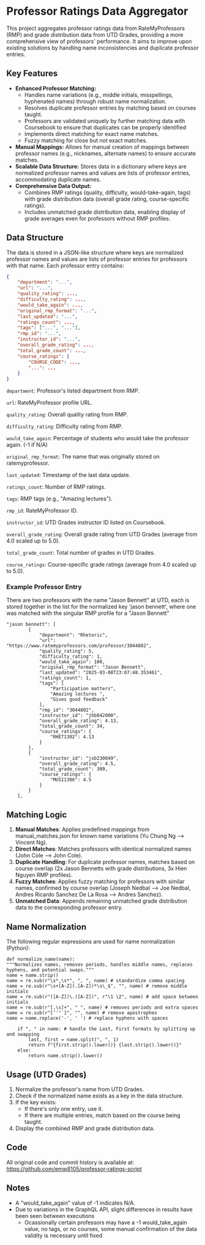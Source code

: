# Professor Ratings Data Aggregator

This project aggregates professor ratings data from RateMyProfessors (RMP) and grade distribution data from UTD Grades, providing a more comprehensive view of professors' performance. It aims to improve upon existing solutions by handling name inconsistencies and duplicate professor entries.

## Key Features

- **Enhanced Professor Matching:**
  - Handles name variations (e.g., middle initials, misspellings, hyphenated names) through robust name normalization.
  - Resolves duplicate professor entries by matching based on courses taught.
  - Professors are validated uniquely by further matching data with Coursebook to ensure that duplicates can be properly identified
  - Implements direct matching for exact name matches.
  - Fuzzy matching for close but not exact matches.
- **Manual Mappings:** Allows for manual creation of mappings between professor names (e.g., nicknames, alternate names) to ensure accurate matches.
- **Scalable Data Structure:** Stores data in a dictionary where keys are normalized professor names and values are lists of professor entries, accommodating duplicate names.
- **Comprehensive Data Output:**
  - Combines RMP ratings (quality, difficulty, would-take-again, tags) with grade distribution data (overall grade rating, course-specific ratings).
  - Includes unmatched grade distribution data, enabling display of grade averages even for professors without RMP profiles.

## Data Structure

The data is stored in a JSON-like structure where keys are normalized professor names and values are lists of professor entries for professors with that name. Each professor entry contains:

```json
{
    "department": "...",
    "url": "...",
    "quality_rating": ...,
    "difficulty_rating": ...,
    "would_take_again": ...,
    "original_rmp_format": "...",
    "last_updated": "...",
    "ratings_count": ...,
    "tags": ["...", "..."],
    "rmp_id": "...",
    "instructor_id": "...",
    "overall_grade_rating": ...,
    "total_grade_count": ...,
    "course_ratings": {
        "COURSE_CODE": ...,
        "...": ...
    }
}
```

`department`: Professor's listed department from RMP.

`url`: RateMyProfessor profile URL.

`quality_rating`: Overall quality rating from RMP.

`difficulty_rating`: Difficulty rating from RMP.

`would_take_again`: Percentage of students who would take the professor again. (-1 if N/A)

`original_rmp_format`: The name that was originally stored on ratemyprofessor.

`last_updated`: Timestamp of the last data update.

`ratings_count`: Number of RMP ratings.

`tags`: RMP tags (e.g., "Amazing lectures").

`rmp_id`: RateMyProfessor ID.

`instructor_id`: UTD Grades instructor ID listed on Coursebook.

`overall_grade_rating`: Overall grade rating from UTD Grades (average from 4.0 scaled up to 5.0).

`total_grade_count`: Total number of grades in UTD Grades.

`course_ratings`: Course-specific grade ratings (average from 4.0 scaled up to 5.0).

### Example Professor Entry

There are two professors with the name "Jason Bennett" at UTD, each is stored together in the list for the normalized key 'jason bennett', where one was matched with the singular RMP profile for a "Jason Bennett"

```
"jason bennett": [
        {
            "department": "Rhetoric",
            "url": "https://www.ratemyprofessors.com/professor/3044802",
            "quality_rating": 5,
            "difficulty_rating": 1,
            "would_take_again": 100,
            "original_rmp_format": "Jason Bennett",
            "last_updated": "2025-03-08T23:07:48.353461",
            "ratings_count": 1,
            "tags": [
                "Participation matters",
                "Amazing lectures ",
                "Gives good feedback"
            ],
            "rmp_id": "3044802",
            "instructor_id": "jhb042000",
            "overall_grade_rating": 4.13,
            "total_grade_count": 34,
            "course_ratings": {
                "RHET1302": 4.13
            }
        },
        {
            "instructor_id": "jxb230049",
            "overall_grade_rating": 4.5,
            "total_grade_count": 309,
            "course_ratings": {
                "MUSI1306": 4.5
            }
        }
    ],
```

## Matching Logic

1. **Manual Matches**: Applies predefined mappings from manual_matches.json for known name variations (Yu Chung Ng --> Vincent Ng).
2. **Direct Matches**: Matches professors with identical normalized names (John Cole --> John Cole).
3. **Duplicate Handling**: For duplicate professor names, matches based on course overlap (2x Jason Bennetts with grade distributions, 3x Hien Nguyen RMP profiles).
4. **Fuzzy Matches**: Applies fuzzy matching for professors with similar names, confirmed by course overlap (Joseph Nedbal --> Joe Nedbal, Andres Ricardo Sanchez De La Rosa --> Andres Sanchez).
5. **Unmatched Data**: Appends remaining unmatched grade distribution data to the corresponding professor entry.

## Name Normalization

The following regular expressions are used for name normalization (Python):

```
def normalize_name(name):
"""Normalizes names, removes periods, handles middle names, replaces hyphens, and potential swaps."""
name = name.strip()
name = re.sub(r"\s*,\s*", ", ", name) # standardize comma spacing
name = re.sub(r"\s+[A-Z](.[A-Z])*\s\_$", "", name) # remove middle initials
name = re.sub(r"([A-Z])\.([A-Z])", r"\1 \2", name) # add space between initials
name = re.sub(r"[.\s]+", " ", name) # removes periods and extra spaces
name = re.sub(r"[’'ʻ`]", "", name) # remove apostrophes
name = name.replace('-', ' ') # replace hyphens with spaces

    if ", " in name: # handle the Last, First formats by splitting up and swapping
        last, first = name.split(", ", 1)
        return f"{first.strip().lower()} {last.strip().lower()}"
    else:
        return name.strip().lower()
```

## Usage (UTD Grades)

1. Normalize the professor's name from UTD Grades.
2. Check if the normalized name exists as a key in the data structure.
3. If the key exists:
   - If there's only one entry, use it.
   - If there are multiple entries, match based on the course being taught.
4. Display the combined RMP and grade distribution data.

## Code

All original code and commit history is available at: https://github.com/emw8105/professor-ratings-script

## Notes

- A "would_take_again" value of -1 indicates N/A.
- Due to variations in the GraphQL API, slight differences in results have been seen between executions
  - Ocassionally certain professors may have a -1 would_take_again value, no tags, or no courses, some manual confirmation of the data validity is necessary until fixed
